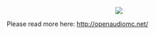 <p align="center">
    <img src ="https://proxy.spigotmc.org/f4ce0a5529e61f7aa19ed29bf3a50bf9efbda436?url=http%3A%2F%2Fstatic.craftmend.com%2Fspigot%2Fopenaudio%2Fbanner-spigot.png" />
</p>

Please read more here: http://openaudiomc.net/
